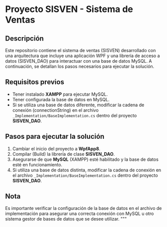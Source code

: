 # Proyecto SISVEN - Sistema de Ventas

## Descripción

Este repositorio contiene el sistema de ventas (SISVEN) desarrollado con una arquitectura que incluye una aplicación WPF y una librería de acceso a datos (SISVEN_DAO) para interactuar con una base de datos MySQL. A continuación, se detallan los pasos necesarios para ejecutar la solución.

## Requisitos previos

- Tener instalado **XAMPP** para ejecutar MySQL.
- Tener configurada la base de datos en MySQL.
- Si se utiliza una base de datos diferente, modificar la cadena de conexión (connectionString) en el archivo `_Implementation/BaseImplementation.cs` dentro del proyecto **SISVEN_DAO**.

## Pasos para ejecutar la solución

1. Cambiar el inicio del proyecto a **WpfApp8**.
2. Compilar (Build) la librería de clase **SISVEN_DAO**.
3. Asegurarse de que **MySQL** (XAMPP) esté habilitado y la base de datos esté en funcionamiento.
4. Si utiliza una base de datos distinta, modificar la cadena de conexión en el archivo `_Implementation/BaseImplementation.cs` dentro del proyecto **SISVEN_DAO**.

## Nota

Es importante verificar la configuración de la base de datos en el archivo de implementación para asegurar una correcta conexión con MySQL u otro sistema gestor de bases de datos que se desee utilizar.
"""
